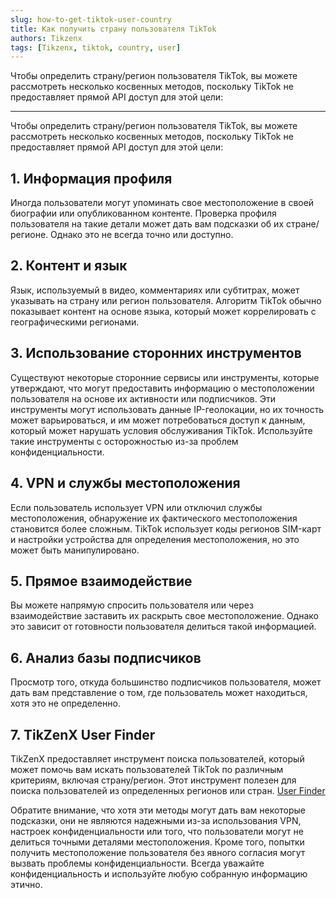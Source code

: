 ```yaml
---
slug: how-to-get-tiktok-user-country
title: Как получить страну пользователя TikTok
authors: Tikzenx
tags: [Tikzenx, tiktok, country, user]
---
```


Чтобы определить страну/регион пользователя TikTok, вы можете рассмотреть несколько косвенных методов, поскольку TikTok не предоставляет прямой API доступ для этой цели:
<!--truncate-->
---

Чтобы определить страну/регион пользователя TikTok, вы можете рассмотреть несколько косвенных методов, поскольку TikTok не предоставляет прямой API доступ для этой цели:

## 1. Информация профиля

Иногда пользователи могут упоминать свое местоположение в своей биографии или опубликованном контенте. Проверка профиля пользователя на такие детали может дать вам подсказки об их стране/регионе. Однако это не всегда точно или доступно.

## 2. Контент и язык

Язык, используемый в видео, комментариях или субтитрах, может указывать на страну или регион пользователя. Алгоритм TikTok обычно показывает контент на основе языка, который может коррелировать с географическими регионами.

## 3. Использование сторонних инструментов

Существуют некоторые сторонние сервисы или инструменты, которые утверждают, что могут предоставить информацию о местоположении пользователя на основе их активности или подписчиков. Эти инструменты могут использовать данные IP-геолокации, но их точность может варьироваться, и им может потребоваться доступ к данным, который может нарушать условия обслуживания TikTok. Используйте такие инструменты с осторожностью из-за проблем конфиденциальности.

## 4. VPN и службы местоположения

Если пользователь использует VPN или отключил службы местоположения, обнаружение их фактического местоположения становится более сложным. TikTok использует коды регионов SIM-карт и настройки устройства для определения местоположения, но это может быть манипулировано.

## 5. Прямое взаимодействие

Вы можете напрямую спросить пользователя или через взаимодействие заставить их раскрыть свое местоположение. Однако это зависит от готовности пользователя делиться такой информацией.

## 6. Анализ базы подписчиков

Просмотр того, откуда большинство подписчиков пользователя, может дать вам представление о том, где пользователь может находиться, хотя это не определенно.

## 7. TikZenX User Finder

TikZenX предоставляет инструмент поиска пользователей, который может помочь вам искать пользователей TikTok по различным критериям, включая страну/регион. Этот инструмент полезен для поиска пользователей из определенных регионов или стран. [User Finder](https://user.Tikzenx.com)

Обратите внимание, что хотя эти методы могут дать вам некоторые подсказки, они не являются надежными из-за использования VPN, настроек конфиденциальности или того, что пользователи могут не делиться точными деталями местоположения. Кроме того, попытки получить местоположение пользователя без явного согласия могут вызвать проблемы конфиденциальности. Всегда уважайте конфиденциальность и используйте любую собранную информацию этично.
